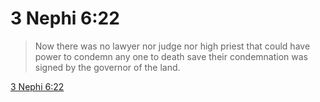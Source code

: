 # 3 Nephi 6:22

> Now there was no lawyer nor judge nor high priest that could have power to condemn any one to death save their condemnation was signed by the governor of the land.

[3 Nephi 6:22](https://www.churchofjesuschrist.org/study/scriptures/bofm/3-ne/6?lang=eng&id=p22#p22)


